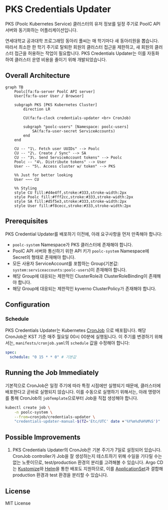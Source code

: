 # PKS Credentials Updater

PKS (Poolc Kubernetes Service) 클러스터의 유저 정보를 일정 주기로 PoolC API 서버와 동기화하는 어플리케이션입니다.

연세대학교 공과대학 프로그래밍 동아리 풀씨는 매 학기마다 새 동아리원을 뽑습니다. 따라서 최소한 한 학기 주기로 탈퇴한 회원의 클러스터
접근을 제한하고, 새 회원의 클러스터 접근을 허용하는 작업이 필요합니다. PKS Credentials Updater는 이를 자동화하여 클러스터
운영 비용을 줄이기 위해 개발되었습니다.

## Overall Architecture

```mermaid
graph TB
    Poolc[fa:fa-server PoolC API server]
    User[fa:fa-user User / Browser]

    subgraph PKS [PKS Kubernetes Cluster]
        direction LR

        CU(fa:fa-clock credentials-updater <br> CronJob)

        subgraph "poolc-users" [Namespace: poolc-users]
            SA(fa:fa-user-secret ServiceAccounts)
        end
    end

    CU -- "1\. Fetch user UUIDs" --> Poolc
    CU -- "2\. Create / Sync" --> SA
    CU -- "3\. Send ServiceAccount tokens" --> Poolc
    Poolc -- "4\. Distribute tokens" --> User
    User -- "5\. Access cluster w/ token" --> PKS

    %% Just for better looking
    User ~~~ CU

    %% Styling
    style CU fill:#d4e4ff,stroke:#333,stroke-width:2px
    style Poolc fill:#fff2cc,stroke:#333,stroke-width:2px
    style SA fill:#d5f5e3,stroke:#333,stroke-width:2px
    style User fill:#f8cecc,stroke:#333,stroke-width:2px
```

## Prerequisites

PKS Credential Updater를 배포하기 이전에, 아래 요구사항을 먼저 만족해야 합니다:

- `poolc-system` Namespace가 PKS 클러스터에 존재해야 합니다.
- PoolC API 서버와 통신하기 위한 API 키가 `poolc-system` Namespace에 Secret의 형태로 존재해야 합니다.
- 모든 사용자 ServiceAccount를 포함하는 Group(기본값: `system:serviceaccounts:poolc-users`)이 존재해야 합니다.
- 해당 Group에 대응되는 제한적인 ClusterRole과 ClusterRoleBinding이 존재해야 합니다.
- 해당 Group에 대응되는 제한적인 kyverno ClusterPolicy가 존재해야 합니다.

## Configuration

### Schedule

PKS Credentials Updater는 Kubernetes [CronJob](https://kubernetes.io/docs/concepts/workloads/controllers/cron-jobs/)
으로 배포됩니다. 해당 CronJob은 KST 기준 매주 월요일 00시 00분에 실행됩니다. 이 주기를 변경하기 위해서는, `manifests/cronjob.yaml`의
`schedule` 값을 수정해야 합니다:

```yaml
spec:
  schedule: "0 15 * * 0" # 기본값
```

## Running the Job Immediately

기본적으로 CronJob은 일정 주기에 따라 특정 시점에만 실행되기 때문에, 클러스터에 배포한다고 곧바로 실행되지 않습니다. 이를 수동으로
실행하기 위해서는, 아래 명령어를 통해 CronJob의 `jobTemplate`으로부터 Job을 직접 생성해야 합니다.

```bash
kubectl create job \
    -n poolc-system \
    --from=cronjob/credentials-updater \
    "credentials-updater-manual-$(TZ='Etc/UTC' date +'%Y%m%d%H%M%S')"
```

## Possible Improvements

1. PKS Credentials Updater의 CronJob은 기본 주기가 7일로 설정되어 있습니다. CronJob controller가 Job을 잘 생성하는지
   테스트하기 위해 수일을 기다릴 수는 없는 노릇이므로, test/production 환경의 분리를 고려해볼 수 있습니다.
   Argo CD는 [Kustomize](https://kubernetes.io/docs/tasks/manage-kubernetes-objects/kustomization/)와
   [Helm](https://helm.sh/)을 통한 배포도 지원하므로,
   이를 [ApplicationSet](https://argo-cd.readthedocs.io/en/stable/user-guide/application-set/)과 결합해
   production 환경과 test 환경을 분리할 수 있습니다.

## License

MIT License
